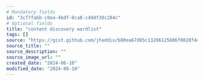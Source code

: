 ```yaml
---
# Mandatory fields
id: "3cf7fa6b-c0ea-4bdf-8ca8-c49df39c284c"
# Optional fields
title: "content discovery wordlist"
tags: []
source: "https://gist.github.com/jhaddix/b80ea67d85c13206125806f0828f4d10"
source_title: ""
source_description: ""
source_image_url: ""
created_date: "2024-06-10"
modified_date: "2024-06-10"
---
```


